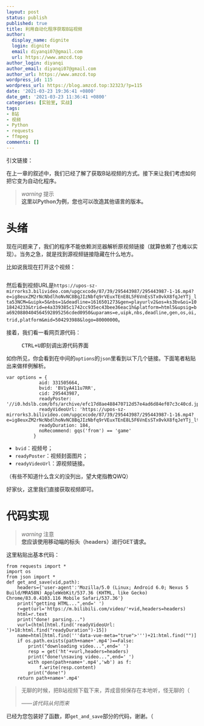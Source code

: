 ```yaml
---
layout: post
status: publish
published: true
title: 利用自动化程序获取B站视频
author:
  display_name: dignite
  login: dignite
  email: diyanqi07@gmail.com
  url: https://www.amzcd.top
author_login: diyanqi
author_email: diyanqi07@gmail.com
author_url: https://www.amzcd.top
wordpress_id: 115
wordpress_url: https://blog.amzcd.top:32323/?p=115
date: '2021-03-23 19:36:41 +0800'
date_gmt: '2021-03-23 11:36:41 +0800'
categories: [实验室, 实战]
tags:
- B站
- 视频
- Python
- requests
- ffmpeg
comments: []
---
```




  <p>
   <!-- wp:paragraph --></p>
  <p>引文链接：</p>
  <p>
   <!-- /wp:paragraph --></p>
  <p>
   <!-- wp:mdx/post {"url":"https://www.amzcd.top/dev/46.html"} --></p>
  <div class="wp-block-mdx-post mdx-post-cot" data-mdxposturl="https://www.amzcd.top/dev/46.html">
   <div class="mdx-post-wait-out-c2">
    <div class="mdx-post-wait-out-c mdui-valign">
     <div class="mdx-github-wait-out">
      <div class="mdx-github-wait">
       <a href="https://www.amzcd.top/dev/46.html">
        <div class="mdui-spinner"></div> </a>
       <p><a></a></p>
      </div>
     </div>
    </div>
   </div>
  </div>
  <p>
   <!-- /wp:mdx/post --></p>
  <p>
   <!-- wp:paragraph --></p>
  <p>在上一章的叙述中，我们已经了解了获取B站视频的方式。接下来让我们考虑如何把它变为自动化程序。</p>
  <p>
   <!-- /wp:paragraph --></p>
  <p>
   <!-- wp:mdx/warning {"title":"提示","content":"这里以Python为例，您也可以改造其他语言的版本。"} --></p>
  <blockquote class="wp-block-mdx-warning mdx-warning">
   <p><i class="mdui-icon material-icons">warning</i> 提示<br /><strong>这里以Python为例，您也可以改造其他语言的版本。</strong></p>
  </blockquote>
  <p>
   <!-- /wp:mdx/warning --></p>
  <p>
   <!-- wp:heading {"level":1} --></p>
  <h1>头绪</h1>
  <p>
   <!-- /wp:heading --></p>
  <p>
   <!-- wp:paragraph --></p>
  <p>现在问题来了，我们的程序不能依赖浏览器解析原视频链接（就算依赖了也难以实现）。当务之急，就是找到源视频链接隐藏在什么地方。</p>
  <p>
   <!-- /wp:paragraph --></p>
  <p>
   <!-- wp:paragraph --></p>
  <p>比如说我现在打开这个视频：</p>
  <p>
   <!-- /wp:paragraph --></p>
  <p>
   <!-- wp:image {"align":"center","id":118,"sizeSlug":"large","linkDestination":"none"} --></p>
  <div class="wp-block-image">
   <figure class="aligncenter size-large">
    <img src="https://blog.amzcd.top:32323/wp-content/uploads/2021/03/image-9-1024x549.png" alt="" class="wp-image-118" />
   </figure>
  </div>
  <p>
   <!-- /wp:image --></p>
  <p>
   <!-- wp:paragraph --></p>
  <p>然后看到视频URL是<code>https://upos-sz-mirrorks3.bilivideo.com/upgcxcode/87/39/295443987/295443987-1-16.mp4?e=ig8euxZM2rNcNbdlhoNvNC8BqJIzNbfq9rVEuxTEnE8L5F6VnEsSTx0vkX8fqJeYTj_lta53NCM=&amp;uipk=5&amp;nbs=1&amp;deadline=1616501273&amp;gen=playurlv2&amp;os=ks3bv&amp;oi=1018424233&amp;trid=e4a339385c1742cc935ec43bee36eac1h&amp;platform=html5&amp;upsig=ba6920880404564592895256cded0950&amp;uparams=e,uipk,nbs,deadline,gen,os,oi,trid,platform&amp;mid=504293988&amp;logo=80000000</code>。</p>
  <p>
   <!-- /wp:paragraph --></p>
  <p>
   <!-- wp:paragraph --></p>
  <p>接着，我们看一看网页源代码：</p>
  <p>
   <!-- /wp:paragraph --></p>
  <p>
   <!-- wp:image {"align":"center","id":119,"sizeSlug":"large","linkDestination":"none"} --></p>
  <div class="wp-block-image">
   <figure class="aligncenter size-large">
    <img src="https://blog.amzcd.top:32323/wp-content/uploads/2021/03/image-10-1024x549.png" alt="" class="wp-image-119" />
    <br />
    <figcaption>
     <kbd>CTRL+U</kbd>即刻调出源代码界面
    </figcaption>
   </figure>
  </div>
  <p>
   <!-- /wp:image --></p>
  <p>
   <!-- wp:paragraph --></p>
  <p>如你所见，你会看到在中间的<code>options</code>的<code>json</code>里看到以下几个链接。下面笔者粘贴出来做样例解析。</p>
  <p>
   <!-- /wp:paragraph --></p>
  <p>
   <!-- wp:code --></p>
  <pre class="wp-block-code"><code>var options = {
            aid: 331505664,
            bvid: 'BV1yA411u7RR',
            cid: 295443987,
            readyPoster: '//i0.hdslb.com/bfs/archive/efc17d8ae488470712d57e4ad6d84ef07c3c40cd.jpg@480w_270h_1c',
            readyVideoUrl: 'https://upos-sz-mirrorks3.bilivideo.com/upgcxcode/87/39/295443987/295443987-1-16.mp4?e=ig8euxZM2rNcNbdlhoNvNC8BqJIzNbfq9rVEuxTEnE8L5F6VnEsSTx0vkX8fqJeYTj_lta53NCM=&amp;uipk=5&amp;nbs=1&amp;deadline=1616501764&amp;gen=playurlv2&amp;os=ks3bv&amp;oi=1018424233&amp;trid=5c99efb95f0d41988373e18489074183h&amp;platform=html5&amp;upsig=070c72c614ca3411f70365b62c279b96&amp;uparams=e,uipk,nbs,deadline,gen,os,oi,trid,platform&amp;mid=504293988&amp;logo=80000000',
            readyDuration: 184,
            noRecommend: gqs('from') == 'game'
          }</code></pre>
  <p>
   <!-- /wp:code --></p>
  <p>
   <!-- wp:list --></p>
  <ul>
   <li><code>bvid</code>：视频号；</li>
   <li><code>readyPoster</code>：视频封面图片；</li>
   <li><code>readyVideoUrl</code>：源视频链接。</li>
  </ul>
  <p>
   <!-- /wp:list --></p>
  <p>
   <!-- wp:paragraph --></p>
  <p>（有些不知道什么含义的没列出，望大佬指教QWQ）</p>
  <p>
   <!-- /wp:paragraph --></p>
  <p>
   <!-- wp:paragraph --></p>
  <p>好家伙，这里我们直接获取视频即可。</p>
  <p>
   <!-- /wp:paragraph --></p>
  <p>
   <!-- wp:heading {"level":1} --></p>
  <h1>代码实现</h1>
  <p>
   <!-- /wp:heading --></p>
  <p>
   <!-- wp:mdx/warning {"title":"注意","content":"您应该使用移动端的标头（headers）进行GET请求。"} --></p>
  <blockquote class="wp-block-mdx-warning mdx-warning">
   <p><i class="mdui-icon material-icons">warning</i> 注意<br /><strong>您应该使用移动端的标头（headers）进行GET请求。</strong></p>
  </blockquote>
  <p>
   <!-- /wp:mdx/warning --></p>
  <p>
   <!-- wp:paragraph --></p>
  <p>这里粘贴出基本代码：</p>
  <p>
   <!-- /wp:paragraph --></p>
  <p>
   <!-- wp:code --></p>
  <pre class="wp-block-code"><code>from requests import *
import os
from json import *
def get_and_save(vid,path):
    headers={'user-agent':'Mozilla/5.0 (Linux; Android 6.0; Nexus 5 Build/MRA58N) AppleWebKit/537.36 (KHTML, like Gecko) Chrome/83.0.4103.116 Mobile Safari/537.36'}
    print(&quot;getting HTML...&quot;,end=' ')
    r=get(url='https://m.bilibili.com/video/'+vid,headers=headers)
    html=r.text
    print(&quot;done! parsing...&quot;)
    vurl=(html[html.find('readyVideoUrl: ')+18:html.find(&quot;readyDuration&quot;)-15])
    name=html[html.find('''data-vue-meta=&quot;true&quot;&gt;''')+21:html.find(&quot;&quot;)]
    if os.path.exists(path+name+'.mp4')==False:
        print(&quot;downloading video...&quot;,end=' ')
        resp = get('ht'+vurl,headers=headers)
        print(&quot;done!\nsaving video...&quot;,end=' ')
        with open(path+name+'.mp4','wb') as f:
            f.write(resp.content)
        print(&quot;done!&quot;)
    return path+name+'.mp4'</code></pre>
  <p>
   <!-- /wp:code --></p>
  <p>
   <!-- wp:quote --></p>
  <blockquote class="wp-block-quote">
   <p>无聊的时候，把B站视频下载下来，弄成音频保存在本地听，怪无聊的（</p>
   <p><cite>——该代码从何而来</cite></p>
  </blockquote>
  <p>
   <!-- /wp:quote --></p>
  <p>
   <!-- wp:paragraph --></p>
  <p>已经为您包装好了函数，即<code>get_and_save</code>部分的代码，谢谢。（</p>
  <p>
   <!-- /wp:paragraph --></p>
  <p>
   <!-- wp:mdx/github {"author":"diyanqi","project":"BStationDownloader"} --></p>
  <div class="wp-block-mdx-github mdx-github-cot" data-mdxgithuba="diyanqi" data-mdxgithubp="BStationDownloader" data-mdxgithubg="https://api.github.com/">
   <div class="mdx-github-wait-out-c2">
    <div class="mdx-github-wait-out-c mdui-valign">
     <div class="mdx-github-wait-out">
      <div class="mdx-github-wait">
       <a href="https://github.com/diyanqi/BStationDownloader">
        <div class="mdui-spinner"></div> </a>
       <p><a></a></p>
      </div>
     </div>
    </div>
   </div>
  </div>
  <p>
   <!-- /wp:mdx/github --></p>


